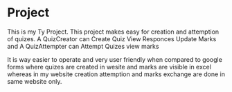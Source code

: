 # Project
This is my Ty Project.
This project makes easy for creation and attemption of quizes.
A QuizCreator can
    Create Quiz
    View Responces
    Update Marks
and
A QuizAttempter can
    Attempt Quizes
    view marks

It is way easier to operate and very user friendly when compared to google forms where quizes are created in wesite and marks are visible in excel whereas in my website creation attemption and marks exchange are done in same website only.
